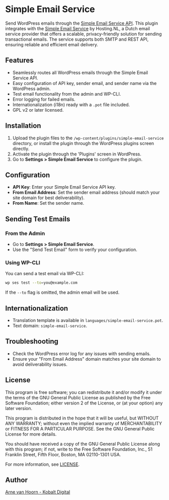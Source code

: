 # Simple Email Service
Send WordPress emails through the [Simple Email Service API](https://api.simplemailservice.eu/). This plugin integrates with the [Simple Email Service](https://hosting.nl/products/simple-email-service/) by Hosting.NL, a Dutch email service provider that offers a scalable, privacy-friendly solution for sending transactional emails. The service supports both SMTP and REST API, ensuring reliable and efficient email delivery.

## Features

- Seamlessly routes all WordPress emails through the Simple Email Service API.
- Easy configuration of API key, sender email, and sender name via the WordPress admin.
- Test email functionality from the admin and WP-CLI.
- Error logging for failed emails.
- Internationalization (i18n) ready with a `.pot` file included.
- GPL v2 or later licensed.

## Installation

1. Upload the plugin files to the `/wp-content/plugins/simple-email-service` directory, or install the plugin through the WordPress plugins screen directly.
2. Activate the plugin through the 'Plugins' screen in WordPress.
3. Go to **Settings > Simple Email Service** to configure the plugin.

## Configuration

- **API Key**: Enter your Simple Email Service API key.
- **From Email Address**: Set the sender email address (should match your site domain for best deliverability).
- **From Name**: Set the sender name.

## Sending Test Emails

### From the Admin

- Go to **Settings > Simple Email Service**.
- Use the "Send Test Email" form to verify your configuration.

### Using WP-CLI

You can send a test email via WP-CLI:

```sh
wp ses test --to=you@example.com
```

If the `--to` flag is omitted, the admin email will be used.

## Internationalization

- Translation template is available in `languages/simple-email-service.pot`.
- Text domain: `simple-email-service`.

## Troubleshooting

- Check the WordPress error log for any issues with sending emails.
- Ensure your "From Email Address" domain matches your site domain to avoid deliverability issues.

## License

This program is free software; you can redistribute it and/or modify
it under the terms of the GNU General Public License as published by
the Free Software Foundation; either version 2 of the License, or
(at your option) any later version.

This program is distributed in the hope that it will be useful,
but WITHOUT ANY WARRANTY; without even the implied warranty of
MERCHANTABILITY or FITNESS FOR A PARTICULAR PURPOSE. See the
GNU General Public License for more details.

You should have received a copy of the GNU General Public License
along with this program; if not, write to the Free Software
Foundation, Inc., 51 Franklin Street, Fifth Floor, Boston, MA 02110-1301 USA.

For more information, see [LICENSE](https://www.gnu.org/licenses/gpl-2.0.html).

## Author

[Arne van Hoorn - Kobalt Digital](https://kobaltdigital.nl)